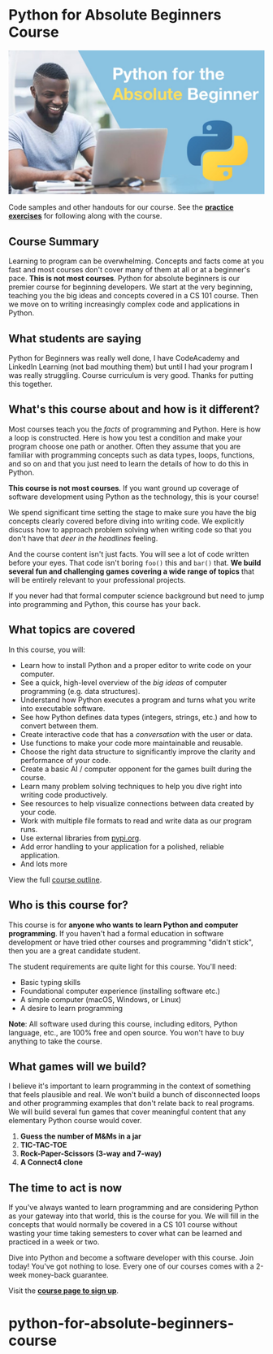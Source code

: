 # Python for Absolute Beginners Course

![](readme_resources/absolute-beginners.jpg)

Code samples and other handouts for our course. See the [**practice exercises**](/practices) for following along with the course.



## Course Summary

Learning to program can be overwhelming. Concepts and facts come at you fast and most courses don't cover many of them at all or at a beginner's pace. **This is not most courses**. Python for absolute beginners is our premier course for beginning developers. We start at the very beginning, teaching you the big ideas and concepts covered in a CS 101 course. Then we move on to writing increasingly complex code and applications in Python.



## What students are saying

Python for Beginners was really well done, I have CodeAcademy and LinkedIn Learning (not bad mouthing them) but until I had your program I was really struggling. Course curriculum is very good. Thanks for putting this together. 



## What's this course about and how is it different?

Most courses teach you the *facts* of programming and Python. Here is
how a loop is constructed. Here is how you test a condition and make
your program choose one path or another. Often they assume that you are
familiar with programming concepts such as data types, loops, functions, 
and so on and that you just need to learn the details of how to do this in 
Python.

**This course is not most courses**. If you want ground up coverage of 
software development using Python as the technology, this is your course!

We spend significant time setting the stage to make sure you have 
the big concepts clearly covered before diving into writing code. We
explicitly discuss how to approach problem solving when writing code
so that you don't have that *deer in the headlines* feeling.
 
And the course content isn't just facts. You will see a lot of code 
written before your eyes. That code isn't boring `foo()` this and
`bar()` that. **We build several fun and challenging games covering a wide
range of topics** that will be entirely relevant to your professional
projects.

If you never had that formal computer science background but need to
jump into programming and Python, this course has your back.



## What topics are covered

In this course, you will:

* Learn how to install Python and a proper editor to write code on your computer.
* See a quick, high-level overview of the *big ideas* of computer programming (e.g. data structures).
* Understand how Python executes a program and turns what you write into executable software.
* See how Python defines data types (integers, strings, etc.) and how to convert between them.
* Create interactive code that has a *conversation* with the user or data.
* Use functions to make your code more maintainable and reusable.
* Choose the right data structure to significantly improve the clarity and performance of your code.
* Create a basic AI / computer opponent for the games built during the course.
* Learn many problem solving techniques to help you dive right into writing code productively.
* See resources to help visualize connections between data created by your code.
* Work with multiple file formats to read and write data as our program runs.
* Use external libraries from [pypi.org](https://pypi.org).
* Add error handling to your application for a polished, reliable application.
* And lots more

View the full [course outline](https://training.talkpython.fm/courses/explore_beginners/python-for-absolute-beginners#course_outline).




## Who is this course for?

This course is for **anyone who wants to learn Python and computer programming**. If you haven't had a formal education in software development or have tried other courses and programming "didn't stick", then you are a great candidate student.

The student requirements are quite light for this course. You'll need:

* Basic typing skills
* Foundational computer experience (installing software etc.) 
* A simple computer (macOS, Windows, or Linux)
* A desire to learn programming

**Note**: All software used during this course, including editors, Python language, etc., are 100% free and open source. You won't have to buy anything to take the course.




## What games will we build?

I believe it's important to learn programming in the context of something that feels plausible and real. We won't build a bunch of disconnected loops and other programming examples that don't relate back to real programs. We  will build several fun games that cover meaningful content that any elementary 
Python course would cover.

1. **Guess the number of M&Ms in a jar**
2. **TIC-TAC-TOE**
3. **Rock-Paper-Scissors (3-way and 7-way)**
4. **A Connect4 clone**



## The time to act is now

If you've always wanted to learn programming and are considering Python as your gateway into that world, this is the course for you. We will fill in the concepts that would normally be covered in a CS 101 course without wasting your time taking semesters to cover what can be learned and practiced in a week or two.

Dive into Python and become a software developer with this course. Join today! You've got nothing to lose. Every one of our courses comes with a 2-week money-back guarantee.

Visit the [**course page to sign up**](https://training.talkpython.fm/courses/explore_beginners/python-for-absolute-beginners).
# python-for-absolute-beginners-course
